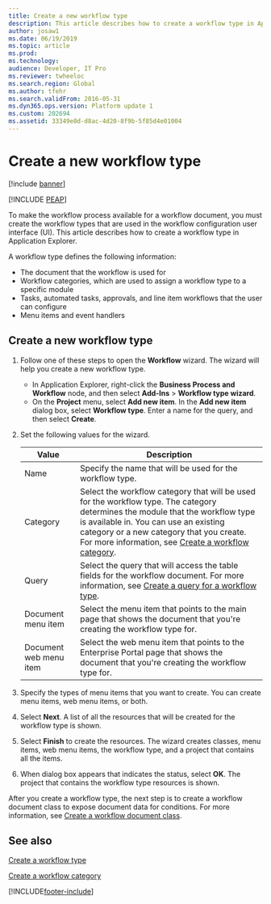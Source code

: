 ```yaml
---
title: Create a new workflow type
description: This article describes how to create a workflow type in Application Explorer.
author: josaw1
ms.date: 06/19/2019
ms.topic: article
ms.prod: 
ms.technology: 
audience: Developer, IT Pro
ms.reviewer: twheeloc
ms.search.region: Global
ms.author: tfehr
ms.search.validFrom: 2016-05-31
ms.dyn365.ops.version: Platform update 1
ms.custom: 202694
ms.assetid: 33349e0d-d8ac-4d20-8f9b-5f85d4e01004
---
```


# Create a new workflow type

[!include [banner](../../../finance/includes/banner.md)]


[!INCLUDE [PEAP](../../../includes/peap-3.md)]

To make the workflow process available for a workflow document, you must create the workflow types that are used in the workflow configuration user interface (UI). This article describes how to create a workflow type in Application Explorer.

A workflow type defines the following information:

- The document that the workflow is used for
- Workflow categories, which are used to assign a workflow type to a specific module
- Tasks, automated tasks, approvals, and line item workflows that the user can configure
- Menu items and event handlers

## Create a new workflow type

1. Follow one of these steps to open the **Workflow** wizard. The wizard will help you create a new workflow type.

    + In Application Explorer, right-click the **Business Process and Workflow** node, and then select **Add-Ins** \> **Workflow type wizard**.
    + On the **Project** menu, select **Add new item**. In the **Add new item** dialog box, select **Workflow type**. Enter a name for the query, and then select **Create**.

2. Set the following values for the wizard.

    | Value | Description |
    |---|---|
    | Name | Specify the name that will be used for the workflow type. |
    | Category | Select the workflow category that will be used for the workflow type. The category determines the module that the workflow type is available in. You can use an existing category or a new category that you create. For more information, see [Create a workflow category](workflow-type-category.md). |
    | Query | Select the query that will access the table fields for the workflow document. For more information, see [Create a query for a workflow type](workflow-type-query.md). |
    | Document menu item | Select the menu item that points to the main page that shows the document that you're creating the workflow type for. |
    | Document web menu item | Select the web menu item that points to the Enterprise Portal page that shows the document that you're creating the workflow type for. |

3. Specify the types of menu items that you want to create. You can create menu items, web menu items, or both.
4. Select **Next**. A list of all the resources that will be created for the workflow type is shown.
5. Select **Finish** to create the resources. The wizard creates classes, menu items, web menu items, the workflow type, and a project that contains all the items.
6. When dialog box appears that indicates the status, select **OK**. The project that contains the workflow type resources is shown.

After you create a workflow type, the next step is to create a workflow document class to expose document data for conditions. For more information, see [Create a workflow document class](workflow-type-document-create.md).

## See also

[Create a workflow type](workflow-type-create.md)

[Create a workflow category](workflow-type-category.md)


[!INCLUDE[footer-include](../../../includes/footer-banner.md)]
